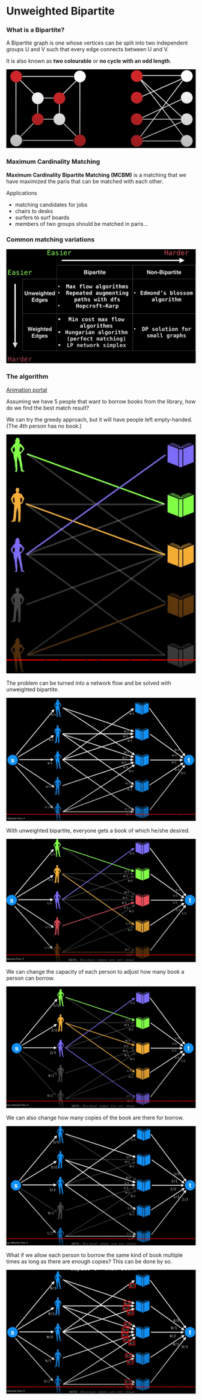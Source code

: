 # Unweighted Bipartite

### What is a Bipartite?

A Bipartite graph is one whose vertices can be split into two independent groups U and V such that every edge connects between U and V.

It is also known as **two colourable** or **no cycle with an odd length**.

![bipartite](bipartite.png)

### Maximum Cardinality Matching

**Maximum Cardinality Bipartite Matching (MCBM)** is a matching that we have maximized the paris that can be matched with each other.

Applications

- matching candidates for jobs
- chairs to desks
- surfers to surf boards
- members of two groups should be matched in paris...

### Common matching variations

![cmv](cmv.png)

### The algorithm

[Animation portal](https://youtu.be/09_LlHjoEiY?t=20022)

Assuming we have 5 people that want to borrow books from the library, how do we find the best match result?

We can try the greedy approach, but it will have people left empty-handed. (The 4th person has no book.)

![greedy-match](greedy-match.png)

The problem can be turned into a network flow and be solved with unweighted bipartite.

![ub-1](ub-1.png)

With unweighted bipartite, everyone gets a book of which he/she desired.

![ub-2](ub-2.png)

We can change the capacity of each person to adjust how many book a person can borrow.

![ub-3](ub-3.png)

We can also change how many copies of the book are there for borrow.

![ub-4](ub-4.png)

What if we allow each person to borrow the same kind of book multiple times as long as there are enough copies? This can be done by so.

![ub-5](ub-5.png)
